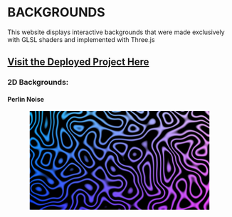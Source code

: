 # BACKGROUNDS
This website displays interactive backgrounds that were made exclusively with GLSL shaders and implemented with Three.js

## [Visit the Deployed Project Here](https://michelle-roque.vercel.app/backgrounds.html)

### 2D Backgrounds:
#### Perlin Noise
<p align="center" >
   <img src="https://github.com/msroque/backgrounds/blob/main/modules/readme/perlin.png" width =80% height=80%
        title="Perlin Noise" />
</p>
